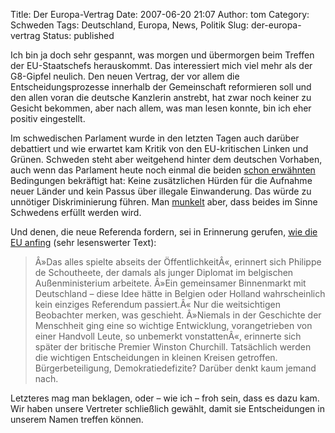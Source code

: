 Title: Der Europa-Vertrag
Date: 2007-06-20 21:07
Author: tom
Category: Schweden
Tags: Deutschland, Europa, News, Politik
Slug: der-europa-vertrag
Status: published

Ich bin ja doch sehr gespannt, was morgen und übermorgen beim Treffen
der EU-Staatschefs herauskommt. Das interessiert mich viel mehr als der
G8-Gipfel neulich. Den neuen Vertrag, der vor allem die
Entscheidungsprozesse innerhalb der Gemeinschaft reformieren soll und
den allen voran die deutsche Kanzlerin anstrebt, hat zwar noch keiner zu
Gesicht bekommen, aber nach allem, was man lesen konnte, bin ich eher
positiv eingestellt.

Im schwedischen Parlament wurde in den letzten Tagen auch darüber
debattiert und wie erwartet kam Kritik von den EU-kritischen Linken und
Grünen. Schweden steht aber weitgehend hinter dem deutschen Vorhaben,
auch wenn das Parlament heute noch einmal die beiden [schon
erwähnten](http://www.fiket.de/2007/05/29/reinfeldt-bei-merkel/)
Bedingungen bekräftigt hat: Keine zusätzlichen Hürden für die Aufnahme
neuer Länder und kein Passus über illegale Einwanderung. Das würde zu
unnötiger Diskriminierung führen. Man
[munkelt](http://www.sr.se/cgi-bin/ekot/artikel.asp?Artikel=1437914)
aber, dass beides im Sinne Schwedens erfüllt werden wird.

Und denen, die neue Referenda fordern, sei in Erinnerung gerufen, [wie
die EU
anfing](http://www.zeit.de/2007/13/A-Roemische-Vertraege?page=all) (sehr
lesenswerter Text):

> Â»Das alles spielte abseits der ÖffentlichkeitÂ«, erinnert sich
> Philippe de Schoutheete, der damals als junger Diplomat im belgischen
> Außenministerium arbeitete. Â»Ein gemeinsamer Binnenmarkt mit
> Deutschland – diese Idee hätte in Belgien oder Holland wahrscheinlich
> kein einziges Referendum passiert.Â« Nur die weitsichtigen Beobachter
> merken, was geschieht. Â»Niemals in der Geschichte der Menschheit ging
> eine so wichtige Entwicklung, vorangetrieben von einer Handvoll Leute,
> so unbemerkt vonstattenÂ«, erinnerte sich später der britische Premier
> Winston Churchill. Tatsächlich werden die wichtigen Entscheidungen in
> kleinen Kreisen getroffen. Bürgerbeteiligung, Demokratiedefizite?
> Darüber denkt kaum jemand nach.

Letzteres mag man beklagen, oder – wie ich – froh sein, dass es dazu
kam. Wir haben unsere Vertreter schließlich gewählt, damit sie
Entscheidungen in unserem Namen treffen können.

